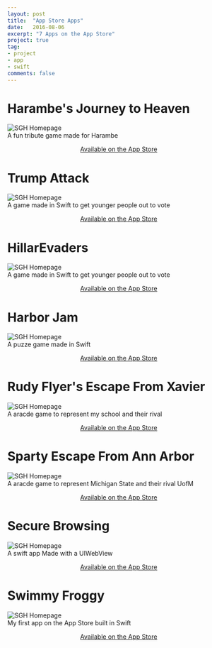 ```yaml
---
layout: post
title:  "App Store Apps"
date:   2016-08-06
excerpt: "7 Apps on the App Store"
project: true
tag:
- project 
- app
- swift
comments: false
---
```

# Harambe's Journey to Heaven
![SGH Homepage](/assets/img/harambe-2.png)    
A fun tribute game made for Harambe
<center><a href="https://itunes.apple.com/us/app/harambes-journey-to-heaven/id1147058140?ls=1&mt=8">Available on the App Store</a></center>

# Trump Attack
![SGH Homepage](/assets/img/trump.png)    
A game made in Swift to get younger people out to vote
<center><a href="https://itunes.apple.com/us/app/trump-attack/id1088463893?ls=1&mt=8">Available on the App Store</a></center>

# HillarEvaders
![SGH Homepage](/assets/img/hillarevaders.png)    
A game made in Swift to get younger people out to vote
<center><a href="https://itunes.apple.com/us/app/hillarevaders/id1136953724?ls=1&mt=8">Available on the App Store</a></center>

# Harbor Jam
![SGH Homepage](/assets/img/harbor-jam.png)    
A puzze game made in Swift
<center><a href="https://itunes.apple.com/us/app/harbor-jam/id1014234744?ls=1&mt=8">Available on the App Store</a></center>

# Rudy Flyer's Escape From Xavier
![SGH Homepage](/assets/img/rudy.png)    
A aracde game to represent my school and their rival
<center><a href="https://itunes.apple.com/us/app/rudy-flyers-escape-from-xavier/id1004605096?ls=1&mt=8">Available on the App Store</a></center>

# Sparty Escape From Ann Arbor
![SGH Homepage](/assets/img/sparty.png)    
A aracde game to represent Michigan State and their rival UofM
<center><a href="https://itunes.apple.com/us/app/sparty-escape-from-ann-arbor/id1028208385?ls=1&mt=8">Available on the App Store</a></center>

# Secure Browsing
![SGH Homepage](/assets/img/secure.png)    
A swift app Made with a UIWebView
<center><a href="https://itunes.apple.com/us/app/secure-browsing/id982336757?ls=1&mt=8">Available on the App Store</a></center>

# Swimmy Froggy
![SGH Homepage](/assets/img/swimmy-frog.png)    
My first app on the App Store built in Swift
<center><a href="https://itunes.apple.com/us/app/swimmy-froggy/id959782804?ls=1&mt=8">Available on the App Store</a></center>
